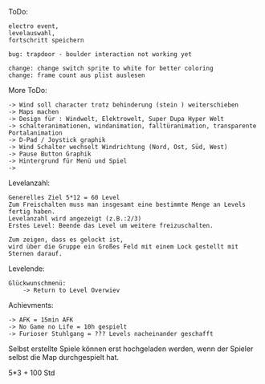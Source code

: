 ToDo:

	electro event,
	levelauswahl,
	fortschritt speichern
	
	bug: trapdoor - boulder interaction not working yet
	
	change: change switch sprite to white for better coloring
	change: frame count aus plist auslesen

More ToDo:
	
	-> Wind soll character trotz behinderung (stein ) weiterschieben 
	-> Maps machen
	-> Design für : Windwelt, Elektrowelt, Super Dupa Hyper Welt
	-> schalteranimationen, windanimation, falltüranimation, transparente Portalanimation
	-> D-Pad / Joystick graphik
	-> Wind Schalter wechselt Windrichtung (Nord, Ost, Süd, West)
	-> Pause Button Graphik 
	-> Hintergrund für Menü und Spiel
	-> 

Levelanzahl: 

	Generelles Ziel 5*12 = 60 Level
	Zum Freischalten muss man insgesamt eine bestimmte Menge an Levels fertig haben.
	Levelanzahl wird angezeigt (z.B.:2/3)
	Erstes Level: Beende das Level um weitere freizuschalten.
	
	Zum zeigen, dass es gelockt ist,
	wird über die Gruppe ein Großes Feld mit einem Lock gestellt mit Sternen darauf.

Levelende:

	Glückwunschmenü: 
		-> Return to Level Overwiev
		
Achievments:

	-> AFK = 15min AFK
	-> No Game no Life = 10h gespielt
	-> Furioser Stuhlgang = ??? Levels nacheinander geschafft
	
Selbst erstellte Spiele können erst hochgeladen werden, wenn der Spieler selbst die Map durchgespielt hat.


5*3 + 100 Std

